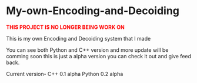 # My-own-Encoding-and-Decoiding

<span style="color: red;">**THIS PROJECT IS NO LONGER BEING WORK ON**</span>

This is my own Encoding and Decoiding system that I made

You can see both Python and C++ version and more update will be comming soon this is just a alpha version you can check it out and give feed back.

Current version- C++ 0.1 alpha Python 0.2 alpha

